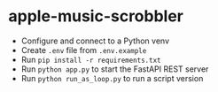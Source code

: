 # apple-music-scrobbler

- Configure and connect to a Python venv
- Create `.env` file from `.env.example`
- Run `pip install -r requirements.txt`
- Run `python app.py` to start the FastAPI REST server
- Run `python run_as_loop.py` to run a script version